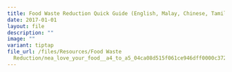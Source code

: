```yaml
---
title: Food Waste Reduction Quick Guide (English, Malay, Chinese, Tamil)
date: 2017-01-01
layout: file
description: ""
image: ""
variant: tiptap
file_url: /files/Resources/Food Waste
  Reduction/nea_love_your_food__a4_to_a5_04ca08d515f061ce946dff0000c37214.pdf
---
```

